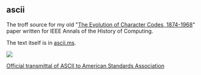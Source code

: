 ascii
-----

The troff source for my old "[The Evolution of Character Codes, 1874-1968](https://archive.org/details/enf-ascii)"
paper written for IEEE Annals of the History of Computing.

The text itself is in [ascii.ms](https://github.com/ericfischer/ascii/blob/master/ascii.ms).

![](https://farm5.staticflickr.com/4125/5082965526_50ba1b8a0a_b.jpg)

[Official transmittal of ASCII to American Standards Association](https://www.flickr.com/photos/walkingsf/5082965526/)

